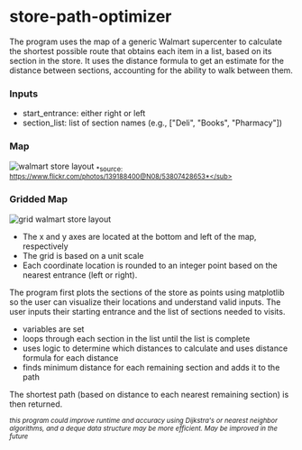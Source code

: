 # store-path-optimizer

The program uses the map of a generic Walmart supercenter to calculate the shortest possible route that obtains each item in a list, based on its section in the store. It uses the distance formula to get an estimate for the distance between sections, accounting for the ability to walk between them.
### Inputs
* start_entrance: either right or left
* section_list: list of section names (e.g., ["Deli", "Books", "Pharmacy"])

### Map
![walmart store layout](https://github.com/user-attachments/assets/2c481088-b4fc-4c8e-9742-65836a8d3f02)
<sub>*source: https://www.flickr.com/photos/139188400@N08/53807428653*</sub>

### Gridded Map
![grid walmart store layout](https://github.com/user-attachments/assets/e6cbf47f-f847-47bb-ae45-deac0e851b21)
* The x and y axes are located at the bottom and left of the map, respectively
* The grid is based on a unit scale
* Each coordinate location is rounded to an integer point based on the nearest entrance (left or right).

The program first plots the sections of the store as points using matplotlib so the user can visualize their locations and understand valid inputs.
The user inputs their starting entrance and the list of sections needed to visits.

* variables are set
* loops through each section in the list until the list is complete
* uses logic to determine which distances to calculate and uses distance formula for each distance
* finds minimum distance for each remaining section and adds it to the path

The shortest path (based on distance to each nearest remaining section) is then returned.

<sub>*this program could improve runtime and accuracy using Dijkstra's or nearest neighbor algorithms, and a deque data structure may be more efficient. May be improved in the future*
